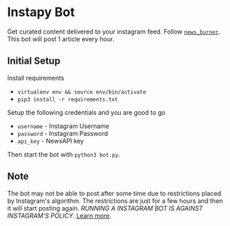# Instapy Bot
Get curated content delivered to your instagram feed. Follow [`news_burner`](https://www.instagram.com/news_burner/).
This bot will post 1 article every hour. 
## Initial Setup
Install requirements
- `virtualenv env && source env/bin/activate`
- `pip3 install -r requirements.txt`

Setup the following credentials and you are good to go
- `username` - Instagram Username
- `password` - Instagram Password
- `api_key` - NewsAPI key

Then start the bot with `python3 bot.py`.

## Note
The bot may not be able to post after some time due to restrictions placed by Instagram's algorithm. The restrictions are just for a few hours and then it will start posting again. _RUNNING A INSTAGRAM BOT IS AGAINST INSTAGRAM'S POLICY_. [Learn more](https://developers.facebook.com/terms#compliancereviewrightsandsuspensionandterminationoftheseterms).
